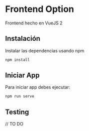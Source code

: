 # Frontend Option

Frontend hecho en VueJS 2

## Instalación

Instalar las dependencias usando npm

```bash
npm install
```

## Iniciar App

Para iniciar app debes ejecutar:

```bash
npm run serve
```

## Testing

// TO DO
